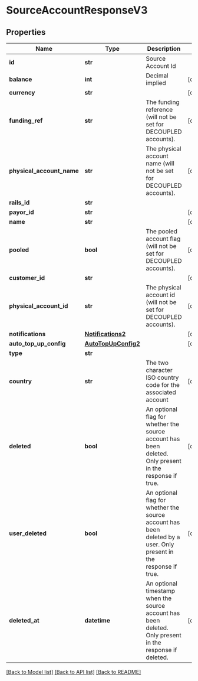 # SourceAccountResponseV3

## Properties
Name | Type | Description | Notes
------------ | ------------- | ------------- | -------------
**id** | **str** | Source Account Id | 
**balance** | **int** | Decimal implied | [optional] 
**currency** | **str** |  | [optional] 
**funding_ref** | **str** | The funding reference (will not be set for DECOUPLED accounts). | [optional] 
**physical_account_name** | **str** | The physical account name (will not be set for DECOUPLED accounts). | [optional] 
**rails_id** | **str** |  | 
**payor_id** | **str** |  | [optional] 
**name** | **str** |  | [optional] 
**pooled** | **bool** | The pooled account flag (will not be set for DECOUPLED accounts). | [optional] 
**customer_id** | **str** |  | [optional] 
**physical_account_id** | **str** | The physical account id (will not be set for DECOUPLED accounts). | [optional] 
**notifications** | [**Notifications2**](Notifications2.md) |  | [optional] 
**auto_top_up_config** | [**AutoTopUpConfig2**](AutoTopUpConfig2.md) |  | [optional] 
**type** | **str** |  | 
**country** | **str** | The two character ISO country code for the associated account | [optional] 
**deleted** | **bool** | An optional flag for whether the source account has been deleted. Only present in the response if true. | [optional] 
**user_deleted** | **bool** | An optional flag for whether the source account has been deleted by a user. Only present in the response if true. | [optional] 
**deleted_at** | **datetime** | An optional timestamp when the source account has been deleted. Only present in the response if deleted. | [optional] 

[[Back to Model list]](../README.md#documentation-for-models) [[Back to API list]](../README.md#documentation-for-api-endpoints) [[Back to README]](../README.md)


